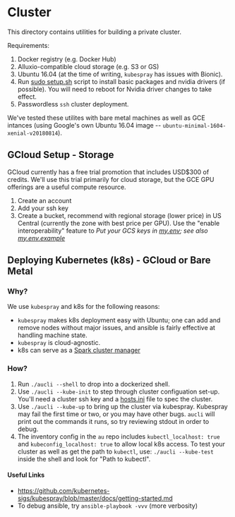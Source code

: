 # Cluster

This directory contains utilities for building a private cluster.

Requirements:
 1. Docker registry (e.g. Docker Hub)
 2. Alluxio-compatible cloud storage (e.g. S3 or GS)
 3. Ubuntu 16.04 (at the time of writing, `kubespray` has issues with Bionic).
 4. Run [sudo setup.sh](setup.sh) script to install basic packages and nvidia
      drivers (if possible).  You will need to reboot for Nvidia driver
      changes to take effect.
 5. Passwordless `ssh` cluster deployment.

We've tested these utilites with bare metal machines as well as GCE intances
(using Google's own Ubuntu 16.04 image -- `ubuntu-minimal-1604-xenial-v20180814`).

## GCloud Setup - Storage

GCloud currently has a free trial promotion that includes USD$300 of
credits.  We'll use this trial primarily for cloud storage, but the
GCE GPU offerings are a useful compute resource.

1. Create an account
2. Add your ssh key
3. Create a bucket, recommend with regional storage (lower price)
      in US Central (currently the zone with best price per GPU).
      Use the "enable interoperability" feature to 
   *Put your GCS keys in [my.env](.gitignore#L2); see also
   [my.env.example](my.env.example)*

## Deploying Kubernetes (k8s) - GCloud or Bare Metal

### Why?

We use `kubespray` and k8s for the following reasons:
 * `kubespray` makes k8s deployment easy with Ubuntu; one can add and remove
        nodes without major issues, and ansible is fairly effective at
        handling machine state.
 * `kubespray` is cloud-agnostic.
 * k8s can serve as a [Spark cluster manager](https://spark.apache.org/docs/latest/running-on-kubernetes.html)

### How?

 1. Run `./aucli --shell` to drop into a dockerized shell.
 2. Use `./aucli --kube-init` to step through cluster configuation set-up.
       You'll need a cluster ssh key and a [hosts.ini](kubespray/inventory/default/hosts.ini.example)
       file to spec the cluster.
 3. Use `./aucli --kube-up` to bring up the cluster via kubespray.  Kubespray
       may fail the first time or two, or you may have other bugs.  `aucli`
       will print out the commands it runs, so try reviewing stdout in order
       to debug.
 4. The inventory config in the `au` repo includes `kubectl_localhost: true`
       and `kubeconfig_localhost: true` to allow local k8s access.  To test
       your cluster as well as get the path to `kubectl`, use:
              ```./aucli --kube-test```
       inside the shell and look for "Path to kubectl".

#### Useful Links
 * https://github.com/kubernetes-sigs/kubespray/blob/master/docs/getting-started.md
 * To debug ansible, try `ansible-playbook -vvv` (more verbosity)
